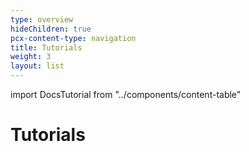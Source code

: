 ```yaml
---
type: overview
hideChildren: true
pcx-content-type: navigation
title: Tutorials
weight: 3
layout: list
---
```


import DocsTutorial from "../components/content-table"

# Tutorials

<DocsTutorial/>
